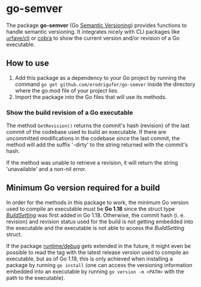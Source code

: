 # go-semver

The package **go-semver** (Go [Semantic Versioning](https://semver.org/)) provides functions to handle semantic versioning. It integrates nicely with CLI packages like [urfave/cli](https://github.com/urfave/cli) or [cobra](https://github.com/spf13/cobra) to show the current version and/or revision of a Go executable.

## How to use
1. Add this package as a dependency to your Go project by running the command `go get github.com/erodrigufer/go-semver` inside the directory where the go.mod file of your project lies.
2. Import the package into the Go files that will use its methods.

### Show the build revision of a Go executable
The method `GetRevision()` returns the commit's hash (revision) of the last commit of the codebase used to build an executable. If there are uncommitted modifications in the codebase since the last commit, the method will add the suffix '-dirty' to the string returned with the commit's hash.

If the method was unable to retrieve a revision, it will return the string 'unavailable' and a non-nil error.

## Minimum Go version required for a build
In order for the methods in this package to work, the minimum Go version used to compile an executable  must be **Go 1.18** since the struct type _[BuildSetting](https://pkg.go.dev/runtime/debug#BuildSetting)_ was first added in Go 1.18. Otherwise, the commit hash (i. e. revision) and revision status used for the build is not getting embedded into the executable and the executable is not able to access the _BuildSetting_ struct.

If the package [runtime/debug](https://pkg.go.dev/runtime/debug) gets extended in the future, it might even be possible to read the tag with the latest release version used to compile an executable, but as of Go 1.19, this is only achieved when installing a package by running `go install` (one can access the versioning information embedded into an executable by running `go version -m <PATH>` with the path to the executable). 
